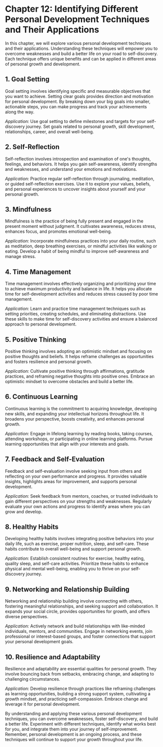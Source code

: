 Chapter 12: Identifying Different Personal Development Techniques and Their Applications
========================================================================================

In this chapter, we will explore various personal development techniques and their applications. Understanding these techniques will empower you to overcome weaknesses and build a better life on your road to self-discovery. Each technique offers unique benefits and can be applied in different areas of personal growth and development.

**1. Goal Setting**
-------------------

Goal setting involves identifying specific and measurable objectives that you want to achieve. Setting clear goals provides direction and motivation for personal development. By breaking down your big goals into smaller, actionable steps, you can make progress and track your achievements along the way.

*Application:* Use goal setting to define milestones and targets for your self-discovery journey. Set goals related to personal growth, skill development, relationships, career, and overall well-being.

**2. Self-Reflection**
----------------------

Self-reflection involves introspection and examination of one's thoughts, feelings, and behaviors. It helps you gain self-awareness, identify strengths and weaknesses, and understand your emotions and motivations.

*Application:* Practice regular self-reflection through journaling, meditation, or guided self-reflection exercises. Use it to explore your values, beliefs, and personal experiences to uncover insights about yourself and your personal growth.

**3. Mindfulness**
------------------

Mindfulness is the practice of being fully present and engaged in the present moment without judgment. It cultivates awareness, reduces stress, enhances focus, and promotes emotional well-being.

*Application:* Incorporate mindfulness practices into your daily routine, such as meditation, deep breathing exercises, or mindful activities like walking or eating. Develop a habit of being mindful to improve self-awareness and manage stress.

**4. Time Management**
----------------------

Time management involves effectively organizing and prioritizing your time to achieve maximum productivity and balance in life. It helps you allocate time for self-development activities and reduces stress caused by poor time management.

*Application:* Learn and practice time management techniques such as setting priorities, creating schedules, and eliminating distractions. Use these skills to make time for self-discovery activities and ensure a balanced approach to personal development.

**5. Positive Thinking**
------------------------

Positive thinking involves adopting an optimistic mindset and focusing on positive thoughts and beliefs. It helps reframe challenges as opportunities and fosters resilience and personal growth.

*Application:* Cultivate positive thinking through affirmations, gratitude practices, and reframing negative thoughts into positive ones. Embrace an optimistic mindset to overcome obstacles and build a better life.

**6. Continuous Learning**
--------------------------

Continuous learning is the commitment to acquiring knowledge, developing new skills, and expanding your intellectual horizons throughout life. It broadens your perspective, boosts creativity, and enhances personal growth.

*Application:* Engage in lifelong learning by reading books, taking courses, attending workshops, or participating in online learning platforms. Pursue learning opportunities that align with your interests and goals.

**7. Feedback and Self-Evaluation**
-----------------------------------

Feedback and self-evaluation involve seeking input from others and reflecting on your own performance and progress. It provides valuable insights, highlights areas for improvement, and supports personal development.

*Application:* Seek feedback from mentors, coaches, or trusted individuals to gain different perspectives on your strengths and weaknesses. Regularly evaluate your own actions and progress to identify areas where you can grow and develop.

**8. Healthy Habits**
---------------------

Developing healthy habits involves integrating positive behaviors into your daily life, such as exercise, proper nutrition, sleep, and self-care. These habits contribute to overall well-being and support personal growth.

*Application:* Establish consistent routines for exercise, healthy eating, quality sleep, and self-care activities. Prioritize these habits to enhance physical and mental well-being, enabling you to thrive on your self-discovery journey.

**9. Networking and Relationship Building**
-------------------------------------------

Networking and relationship building involve connecting with others, fostering meaningful relationships, and seeking support and collaboration. It expands your social circle, provides opportunities for growth, and offers diverse perspectives.

*Application:* Actively network and build relationships with like-minded individuals, mentors, and communities. Engage in networking events, join professional or interest-based groups, and foster connections that support your personal development goals.

**10. Resilience and Adaptability**
-----------------------------------

Resilience and adaptability are essential qualities for personal growth. They involve bouncing back from setbacks, embracing change, and adapting to challenging circumstances.

*Application:* Develop resilience through practices like reframing challenges as learning opportunities, building a strong support system, cultivating a growth mindset, and practicing self-compassion. Embrace change and leverage it for personal development.

By understanding and applying these various personal development techniques, you can overcome weaknesses, foster self-discovery, and build a better life. Experiment with different techniques, identify what works best for you, and integrate them into your journey of self-improvement. Remember, personal development is an ongoing process, and these techniques will continue to support your growth throughout your life.
